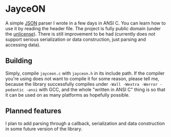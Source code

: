# JayceON
A simple [JSON](https://json.org) parser I wrote in a few days in ANSI C. You can learn how to use it by reading the header file. The project is fully public domain (under the [unlicense](https://unlicense.org)). There is still improvement to be had (currently does not support serious serialization or data construction, just parsing and accessing data).

## Building
Simply, compile `jayceon.c` with `jayceon.h` in its include path. If the compiler you're using does not want to compile it for some reason, please tell me, because the library successfully compiles under `-Wall -Wextra -Werror -pedantic -ansi` with GCC, and the whole "written in ANSI C" thing is so that it can be used on as many platforms as hopefully possible.

## Planned features
I plan to add parsing through a callback, serialization and data construction in some future version of the library.
